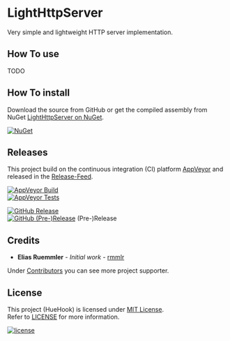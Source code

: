 # LightHttpServer
Very simple and lightweight HTTP server implementation.

## How To use

TODO

## How To install

Download the source from GitHub or get the compiled assembly from NuGet [LightHttpServer on NuGet](https://www.nuget.org/packages/LightHttpServer/).

[![NuGet](https://img.shields.io/nuget/v/Nuget.Core.svg)](https://www.nuget.org/packages/LightHttpServer)

## Releases
This project build on the continuous integration (CI) platform [AppVeyor](https://www.appveyor.com/) and released in the [Release-Feed](https://github.com/rmmlr/LightHttpServer/releases).

[![AppVeyor Build](https://img.shields.io/appveyor/ci/rmmlr/lighthttpserver.svg)](https://ci.appveyor.com/project/rmmlr/lighthttpserver)  
[![AppVeyor Tests](https://img.shields.io/appveyor/tests/rmmlr/LightHttpServer/master.svg)](https://ci.appveyor.com/project/rmmlr/LightHttpServer/build/tests)

[![GitHub Release](https://img.shields.io/github/release/rmmlr/lighthttpserver.svg)](https://github.com/rmmlr/lighthttpserver/releases/latest)  
[![GitHub (Pre-)Release](https://img.shields.io/github/release/rmmlr/lighthttpserver/all.svg)](https://github.com/rmmlr/lighthttpserver/releases) (Pre-)Release



## Credits

* **Elias Ruemmler** - *Initial work* - [rmmlr](https://github.com/rmmlr)

Under [Contributors](https://github.com/rmmlr/LightHttpServer/contributors) you can see more project supporter.

## License

This project (HueHook) is licensed under  [MIT License](http://www.opensource.org/licenses/mit-license.php "Read more about the MIT license form").  
Refer to [LICENSE](https://github.com/rmmlr/LightHttpServer/blob/master/LICENSE) for more information.

[![license](https://img.shields.io/github/license/rmmlr/LightHttpServer.svg)](https://github.com/rmmlr/LightHttpServer/blob/master/LICENSE) 
